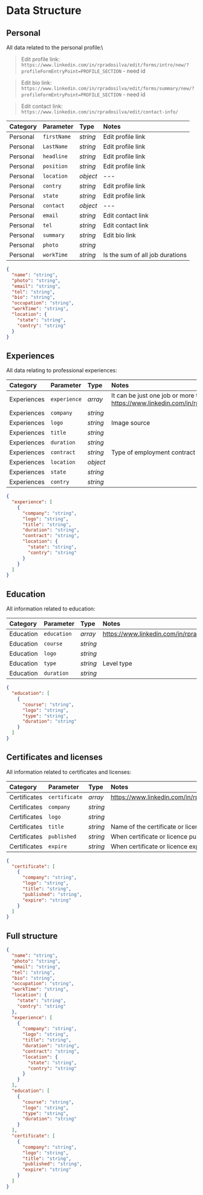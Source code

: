 # Data Structure

## Personal

All data related to the personal profile:\

> Edit profile link: `https://www.linkedin.com/in/rpradosilva/edit/forms/intro/new/?profileFormEntryPoint=PROFILE_SECTION` - need id

> Edit bio link: `https://www.linkedin.com/in/rpradosilva/edit/forms/summary/new/?profileFormEntryPoint=PROFILE_SECTION` - need id

> Edit contact link: `https://www.linkedin.com/in/rpradosilva/edit/contact-info/`

| Category | Parameter   | Type     | Notes                           |
| :------- | :---------- | :------- | :------------------------------ |
| Personal | `firstName` | _string_ | Edit profile link               |
| Personal | `LastName`  | _string_ | Edit profile link               |
| Personal | `headline`  | _string_ | Edit profile link               |
| Personal | `position`  | _string_ | Edit profile link               |
| Personal | `location`  | _object_ | ---                             |
| Personal | `contry`    | _string_ | Edit profile link               |
| Personal | `state`     | _string_ | Edit profile link               |
| Personal | `contact`   | _object_ | ---                             |
| Personal | `email`     | _string_ | Edit contact link               |
| Personal | `tel`       | _string_ | Edit contact link               |
| Personal | `summary`   | _string_ | Edit bio link                   |
| Personal | `photo`     | _string_ |                                 |
| Personal | `workTime`  | _string_ | Is the sum of all job durations |

```json
{
  "name": "string",
  "photo": "string",
  "email": "string",
  "tel": "string",
  "bio": "string",
  "occupation": "string",
  "workTime": "string",
  "location": {
    "state": "string",
    "contry": "string"
  }
}
```

## Experiences

All data relating to professional experiences:

| Category    | Parameter    | Type     | Notes                                                                                                    |
| :---------- | :----------- | :------- | :------------------------------------------------------------------------------------------------------- |
| Experiences | `experience` | _array_  | It can be just one job or more than one job. https://www.linkedin.com/in/rpradosilva/details/experience/ |
| Experiences | `company`    | _string_ |                                                                                                          |
| Experiences | `logo`       | _string_ | Image source                                                                                             |
| Experiences | `title`      | _string_ |                                                                                                          |
| Experiences | `duration`   | _string_ |                                                                                                          |
| Experiences | `contract`   | _string_ | Type of employment contract                                                                              |
| Experiences | `location`   | _object_ |                                                                                                          |
| Experiences | `state`      | _string_ |                                                                                                          |
| Experiences | `contry`     | _string_ |                                                                                                          |

```json
{
  "experience": [
    {
      "company": "string",
      "logo": "string",
      "title": "string",
      "duration": "string",
      "contract": "string",
      "location": {
        "state": "string",
        "contry": "string"
      }
    }
  ]
}
```

## Education

All information related to education:

| Category  | Parameter   | Type     | Notes                                                      |
| :-------- | :---------- | :------- | :--------------------------------------------------------- |
| Education | `education` | _array_  | https://www.linkedin.com/in/rpradosilva/details/education/ |
| Education | `course`    | _string_ |                                                            |
| Education | `logo`      | _string_ |                                                            |
| Education | `type`      | _string_ | Level type                                                 |
| Education | `duration`  | _string_ |                                                            |

```json
{
  "education": [
    {
      "course": "string",
      "logo": "string",
      "type": "string",
      "duration": "string"
    }
  ]
}
```

## Certificates and licenses

All information related to certificates and licenses:

| Category     | Parameter     | Type     | Notes                                                           |
| :----------- | :------------ | :------- | :-------------------------------------------------------------- |
| Certificates | `certificate` | _array_  | https://www.linkedin.com/in/rpradosilva/details/certifications/ |
| Certificates | `company`     | _string_ |                                                                 |
| Certificates | `logo`        | _string_ |                                                                 |
| Certificates | `title`       | _string_ | Name of the certificate or licence                              |
| Certificates | `published`   | _string_ | When certificate or licence published                           |
| Certificates | `expire`      | _string_ | When certificate or licence expire                              |

```json
{
  "certificate": [
    {
      "company": "string",
      "logo": "string",
      "title": "string",
      "published": "string",
      "expire": "string"
    }
  ]
}
```

## Full structure

```json
{
  "name": "string",
  "photo": "string",
  "email": "string",
  "tel": "string",
  "bio": "string",
  "occupation": "string",
  "workTime": "string",
  "location": {
    "state": "string",
    "contry": "string"
  },
  "experience": [
    {
      "company": "string",
      "logo": "string",
      "title": "string",
      "duration": "string",
      "contract": "string",
      "location": {
        "state": "string",
        "contry": "string"
      }
    }
  ],
  "education": [
    {
      "course": "string",
      "logo": "string",
      "type": "string",
      "duration": "string"
    }
  ],
  "certificate": [
    {
      "company": "string",
      "logo": "string",
      "title": "string",
      "published": "string",
      "expire": "string"
    }
  ]
}
```
